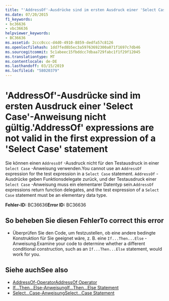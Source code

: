 ```yaml
---
title: "'AddressOf'-Ausdrücke sind im ersten Ausdruck einer 'Select Case'-Anweisung nicht gültig."
ms.date: 07/20/2015
f1_keywords:
- bc36636
- vbc36636
helpviewer_keywords:
- BC36636
ms.assetid: 2ccc0ccc-d4d0-4910-8859-dedfa57c8126
ms.openlocfilehash: 1dd7fed8b5ec3a59763692300a871f1697c7db46
ms.sourcegitcommit: 5c1abeec15fbddcc7dbaa729fabc1f1f29f12045
ms.translationtype: MT
ms.contentlocale: de-DE
ms.lasthandoff: 03/15/2019
ms.locfileid: "58020379"
---
```

# <a name="addressof-expressions-are-not-valid-in-the-first-expression-of-a-select-case-statement"></a><span data-ttu-id="d8f69-102">'AddressOf'-Ausdrücke sind im ersten Ausdruck einer 'Select Case'-Anweisung nicht gültig.</span><span class="sxs-lookup"><span data-stu-id="d8f69-102">'AddressOf' expressions are not valid in the first expression of a 'Select Case' statement</span></span>
<span data-ttu-id="d8f69-103">Sie können einen `AddressOf` -Ausdruck nicht für den Testausdruck in einer `Select Case` -Anweisung verwenden.</span><span class="sxs-lookup"><span data-stu-id="d8f69-103">You cannot use an `AddressOf` expression for the test expression in a `Select Case` statement.</span></span> <span data-ttu-id="d8f69-104">`AddressOf` -Ausdrücke geben Funktionsdelegate zurück, und der Testausdruck einer `Select Case` -Anweisung muss ein elementarer Datentyp sein.</span><span class="sxs-lookup"><span data-stu-id="d8f69-104">`AddressOf` expressions return function delegates, and the test expression of a `Select Case` statement must be an elementary data type.</span></span>  
  
 <span data-ttu-id="d8f69-105">**Fehler-ID:** BC36636</span><span class="sxs-lookup"><span data-stu-id="d8f69-105">**Error ID:** BC36636</span></span>  
  
## <a name="to-correct-this-error"></a><span data-ttu-id="d8f69-106">So beheben Sie diesen Fehler</span><span class="sxs-lookup"><span data-stu-id="d8f69-106">To correct this error</span></span>  
  
-   <span data-ttu-id="d8f69-107">Überprüfen Sie den Code, um festzustellen, ob eine andere bedingte Konstruktion für Sie geeignet wäre, z. B. eine `If...Then...Else` -Anweisung.</span><span class="sxs-lookup"><span data-stu-id="d8f69-107">Examine your code to determine whether a different conditional construction, such as an `If...Then...Else` statement, would work for you.</span></span>  
  
## <a name="see-also"></a><span data-ttu-id="d8f69-108">Siehe auch</span><span class="sxs-lookup"><span data-stu-id="d8f69-108">See also</span></span>

- [<span data-ttu-id="d8f69-109">AddressOf-Operator</span><span class="sxs-lookup"><span data-stu-id="d8f69-109">AddressOf Operator</span></span>](../../visual-basic/language-reference/operators/addressof-operator.md)
- [<span data-ttu-id="d8f69-110">If...Then...Else-Anweisung</span><span class="sxs-lookup"><span data-stu-id="d8f69-110">If...Then...Else Statement</span></span>](../../visual-basic/language-reference/statements/if-then-else-statement.md)
- [<span data-ttu-id="d8f69-111">Select...Case-Anweisung</span><span class="sxs-lookup"><span data-stu-id="d8f69-111">Select...Case Statement</span></span>](../../visual-basic/language-reference/statements/select-case-statement.md)
